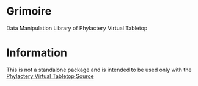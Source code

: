 # Grimoire
Data Manipulation Library of Phylactery Virtual Tabletop

# Information
This is not a standalone package and is intended to be used only with the [Phylactery Virtual Tabletop Source](https://github.com/Phylactery-VTT/Phylactery)
